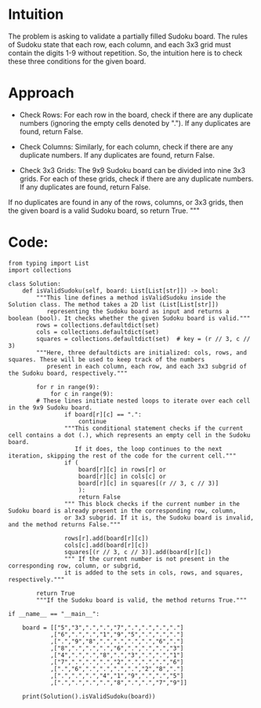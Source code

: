 
# Intuition
The problem is asking to validate a partially filled Sudoku board. The rules of Sudoku state that each row,
each column, and each 3x3 grid must contain the digits 1-9 without repetition. So,
the intuition here is to check these three conditions for the given board.

# Approach
- Check Rows: For each row in the board, check if there are any duplicate numbers (ignoring the empty cells
denoted by "."). If any duplicates are found, return False.

- Check Columns: Similarly, for each column, check if there are any duplicate numbers.
If any duplicates are found, return False.

- Check 3x3 Grids: The 9x9 Sudoku board can be divided into nine 3x3 grids.
For each of these grids, check if there are any duplicate numbers. If any duplicates are found, return False.
   
If no duplicates are found in any of the rows, columns, or 3x3 grids, then the given board is a valid Sudoku board, so return True.
"""

# Code:
```
from typing import List
import collections

class Solution:
    def isValidSudoku(self, board: List[List[str]]) -> bool:
        """This line defines a method isValidSudoku inside the Solution class. The method takes a 2D list (List[List[str]])
           representing the Sudoku board as input and returns a boolean (bool). It checks whether the given Sudoku board is valid."""
        rows = collections.defaultdict(set)
        cols = collections.defaultdict(set)
        squares = collections.defaultdict(set)  # key = (r // 3, c // 3)
        """Here, three defaultdicts are initialized: cols, rows, and squares. These will be used to keep track of the numbers
           present in each column, each row, and each 3x3 subgrid of the Sudoku board, respectively."""

        for r in range(9):
            for c in range(9):
        # These lines initiate nested loops to iterate over each cell in the 9x9 Sudoku board.
                if board[r][c] == ".":
                    continue
                """This conditional statement checks if the current cell contains a dot (.), which represents an empty cell in the Sudoku board.
                   If it does, the loop continues to the next iteration, skipping the rest of the code for the current cell."""
                if (
                    board[r][c] in rows[r] or
                    board[r][c] in cols[c] or
                    board[r][c] in squares[(r // 3, c // 3)]
                    ):
                    return False
                """ This block checks if the current number in the Sudoku board is already present in the corresponding row, column,
                or 3x3 subgrid. If it is, the Sudoku board is invalid, and the method returns False."""
                
                rows[r].add(board[r][c])
                cols[c].add(board[r][c])
                squares[(r // 3, c // 3)].add(board[r][c])
                """ If the current number is not present in the corresponding row, column, or subgrid,
                it is added to the sets in cols, rows, and squares, respectively."""

        return True
        """If the Sudoku board is valid, the method returns True."""
    
if __name__ == "__main__":
    
    board = [["5","3",".",".","7",".",".",".","."]
            ,["6",".",".","1","9","5",".",".","."]
            ,[".","9","8",".",".",".",".","6","."]
            ,["8",".",".",".","6",".",".",".","3"]
            ,["4",".",".","8",".","3",".",".","1"]
            ,["7",".",".",".","2",".",".",".","6"]
            ,[".","6",".",".",".",".","2","8","."]
            ,[".",".",".","4","1","9",".",".","5"]
            ,[".",".",".",".","8",".",".","7","9"]]
            
    print(Solution().isValidSudoku(board))
    
```